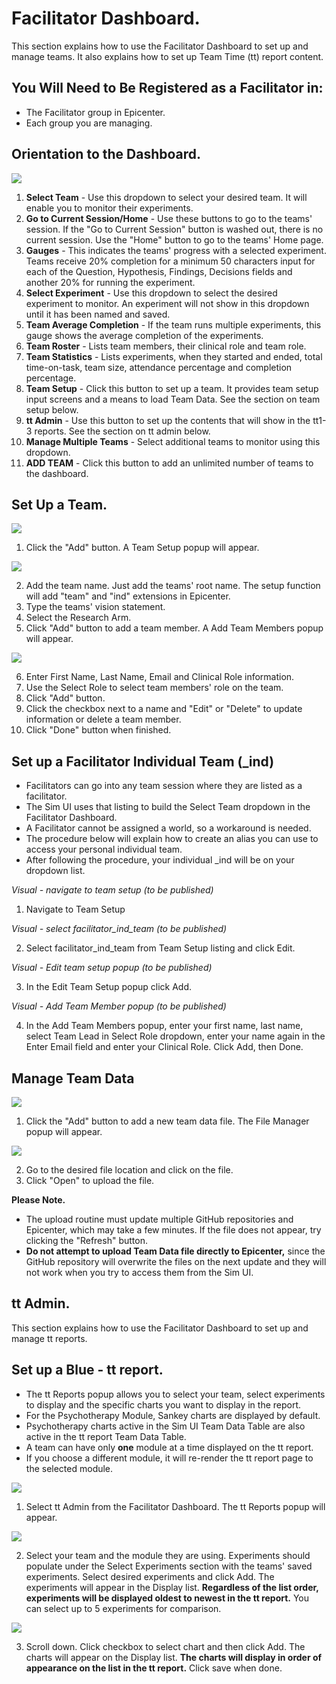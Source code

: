 # Facilitator Dashboard.

This section explains how to use the Facilitator Dashboard to set up and manage teams.  It also explains how to set up Team Time (tt) report content.

## You Will Need to Be Registered as a Facilitator in:

- The Facilitator group in Epicenter.
- Each group you are managing. 

## Orientation to the Dashboard.

<img src = "https://github.com/lzim/mtl/blob/gh-pages/images/dashboard_overview.png">
  
1. **Select Team** - Use this dropdown to select your desired team. It will enable you to monitor their experiments.
2. **Go to Current Session/Home** - Use these buttons to go to the teams' session.  If the "Go to Current Session" button is washed out, there is no current session.  Use the "Home" button to go to the teams' Home page.
3. **Gauges** - This indicates the teams' progress with a selected experiment. Teams receive 20% completion for a minimum 50 characters input for each of the Question, Hypothesis, Findings, Decisions fields and another 20% for running the experiment.
4. **Select Experiment** - Use this dropdown to select the desired experiment to monitor. An experiment will not show in this dropdown until it has been named and saved.
5. **Team Average Completion** - If the team runs multiple experiments, this gauge shows the average completion of the experiments.
6. **Team Roster** - Lists team members, their clinical role and team role. 
7. **Team Statistics** - Lists experiments, when they started and ended, total time-on-task, team size, attendance percentage and completion percentage.
8. **Team Setup** - Click this button to set up a team. It provides team setup input screens and a means to load Team Data. See the section on team setup below.
9. **tt Admin** - Use this button to set up the contents that will show in the tt1-3 reports. See the section on tt admin below.
10. **Manage Multiple Teams** - Select additional teams to monitor using this dropdown. 
11. **ADD TEAM** - Click this button to add an unlimited number of teams to the dashboard.

## Set Up a Team.

<img src = "https://github.com/lzim/mtl/blob/gh-pages/images/team_setup_overview.png">

1. Click the "Add" button. A Team Setup popup will appear.

<img src = "https://github.com/lzim/mtl/blob/gh-pages/images/add_team_pop_up.png">

2. Add the team name.  Just add the teams' root name. The setup function will add "team" and "ind" extensions in Epicenter.
3. Type the teams' vision statement. 
4. Select the Research Arm.
5. Click "Add" button to add a team member. A Add Team Members popup will appear.

<img src = "https://github.com/lzim/mtl/blob/gh-pages/images/add_team_member_popup.png">

6. Enter First Name, Last Name, Email and Clinical Role information.
7. Use the Select Role to select team members' role on the team.
8. Click "Add" button.
9. Click the checkbox next to a name and "Edit" or "Delete" to update information or delete a team member.
10. Click "Done" button when finished.

## Set up a Facilitator Individual Team (_ind)

- Facilitators can go into any team session where they are listed as a facilitator.
- The Sim UI uses that listing to build the Select Team dropdown in the Facilitator Dashboard.
- A Facilitator cannot be assigned a world, so a workaround is needed.
- The procedure below will explain how to create an alias you can use to access your personal individual team.
- After following the procedure, your individual \_ind will be on your dropdown list.

*Visual - navigate to team setup (to be published)*

1. Navigate to Team Setup 

*Visual - select facilitator\_ind\_team (to be published)*

2. Select facilitator\_ind\_team from Team Setup listing and click Edit.

*Visual - Edit team setup popup (to be published)*

3. In the Edit Team Setup popup click Add.

*Visual - Add Team Member popup (to be published)*

4. In the Add Team Members popup, enter your first name, last name, select Team Lead in Select Role dropdown, enter your name again in the Enter Email field and enter your Clinical Role.  Click Add, then Done.

## Manage Team Data

<img src = "https://github.com/lzim/mtl/blob/gh-pages/images/manage_team_data.png">

1. Click the "Add" button to add a new team data file. The File Manager popup will appear.

<img src = "https://github.com/lzim/mtl/blob/gh-pages/images/select_file_popup.png">
 
2. Go to the desired file location and click on the file.
3. Click "Open" to upload the file.  

**Please Note.**

- The upload routine must update multiple GitHub repositories and Epicenter, which may take a few minutes. If the file does not appear, try clicking the "Refresh" button.
- **Do not attempt to upload Team Data file directly to Epicenter,** since the GitHub repository will overwrite the files on the next update and they will not work when you try to access them from the Sim UI.

## tt Admin.

This section explains how to use the Facilitator Dashboard to set up and manage tt reports.  

## Set up a Blue - tt report.

- The tt Reports popup allows you to select your team, select experiments to display and the specific charts you want to display in the report.
- For the Psychotherapy Module, Sankey charts are displayed by default.
- Psychotherapy charts active in the Sim UI Team Data Table are also active in the tt report Team Data Table.
- A team can have only **one** module at a time displayed on the tt report.  
- If you choose a different module, it will re-render the tt report page to the selected module.

<img src = "https://github.com/lzim/mtl/blob/feature-gh-pages_facilitator_dashboard/images/select%20tt%20admin.png">

1. Select tt Admin from the Facilitator Dashboard. The tt Reports popup will appear.

<img src = "https://github.com/lzim/mtl/blob/feature-gh-pages_facilitator_dashboard/images/select_team_module.png">

2. Select your team and the module they are using.  Experiments should populate under the Select Experiments section with the teams' saved experiments. Select desired experiments and click Add.  The experiments will appear in the Display list.  **Regardless of the list order, experiments will be displayed oldest to newest in the tt report.** You can select up to 5 experiments for comparison.

<img src = "https://github.com/lzim/mtl/blob/feature-gh-pages_facilitator_dashboard/images/select_charts.png">

3. Scroll down.  Click checkbox to select chart and then click Add.  The charts will appear on the Display list.  **The charts will display in order of appearance on the list in the tt report.** Click save when done. 



